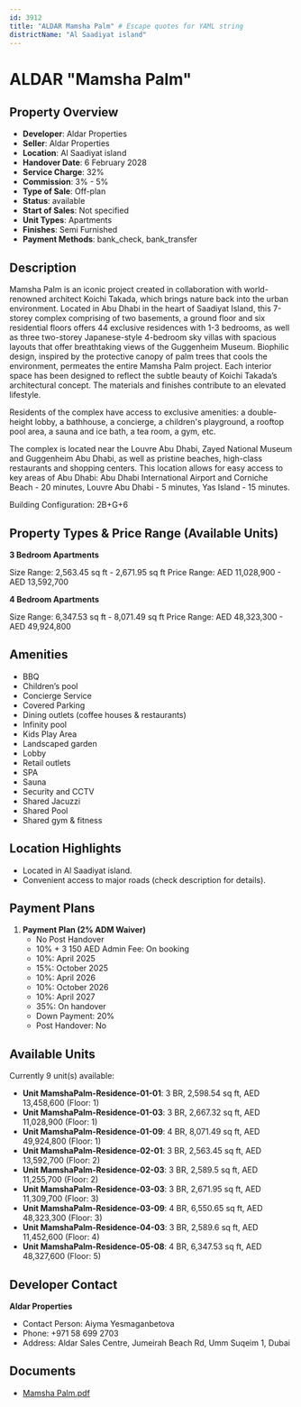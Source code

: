 ```yaml
---
id: 3912
title: "ALDAR Mamsha Palm" # Escape quotes for YAML string
districtName: "Al Saadiyat island"
---
```


# ALDAR "Mamsha Palm"

## Property Overview
- **Developer**: Aldar Properties
- **Seller**: Aldar Properties
- **Location**: Al Saadiyat island
- **Handover Date**: 6 February 2028
- **Service Charge**: 32%
- **Commission**: 3% - 5%
- **Type of Sale**: Off-plan
- **Status**: available
- **Start of Sales**: Not specified
- **Unit Types**: Apartments
- **Finishes**: Semi Furnished
- **Payment Methods**: bank_check, bank_transfer

## Description
Mamsha Palm is an iconic project created in collaboration with world-renowned architect Koichi Takada, which brings nature back into the urban environment. Located in Abu Dhabi in the heart of Saadiyat Island, this 7-storey complex comprising of two basements, a ground floor and six residential floors offers 44 exclusive residences with 1-3 bedrooms, as well as three two-storey Japanese-style 4-bedroom sky villas with spacious layouts that offer breathtaking views of the Guggenheim Museum. Biophilic design, inspired by the protective canopy of palm trees that cools the environment, permeates the entire Mamsha Palm project. Each interior space has been designed to reflect the subtle beauty of Koichi Takada’s architectural concept. The materials and finishes contribute to an elevated lifestyle. 

Residents of the complex have access to exclusive amenities: a double-height lobby, a bathhouse, a concierge, a children's playground, a rooftop pool area, a sauna and ice bath, a tea room, a gym, etc. 

The complex is located near the Louvre Abu Dhabi, Zayed National Museum and Guggenheim Abu Dhabi, as well as pristine beaches, high-class restaurants and shopping centers. This location allows for easy access to key areas of Abu Dhabi: Abu Dhabi International Airport and Corniche Beach - 20 minutes, Louvre Abu Dhabi - 5 minutes, Yas Island - 15 minutes.

Building Configuration: 2B+G+6

## Property Types & Price Range (Available Units)
**3 Bedroom Apartments**

Size Range: 2,563.45 sq ft - 2,671.95 sq ft
Price Range: AED 11,028,900 - AED 13,592,700

**4 Bedroom Apartments**

Size Range: 6,347.53 sq ft - 8,071.49 sq ft
Price Range: AED 48,323,300 - AED 49,924,800

## Amenities
- BBQ
- Children’s pool
- Concierge Service
- Covered Parking
- Dining outlets  (coffee houses & restaurants)
- Infinity pool
- Kids Play Area
- Landscaped garden
- Lobby
- Retail outlets
- SPA
- Sauna
- Security and CCTV
- Shared Jacuzzi
- Shared Pool
- Shared gym & fitness

## Location Highlights
- Located in Al Saadiyat island.
- Convenient access to major roads (check description for details).

## Payment Plans
1. **Payment Plan (2% ADM Waiver)**
   - No Post Handover
   - 10% + 3 150 AED Admin Fee: On booking
   - 10%: April 2025
   - 15%: October 2025
   - 10%: April 2026
   - 10%: October 2026
   - 10%: April 2027
   - 35%: On handover
   - Down Payment: 20%
   - Post Handover: No

## Available Units
Currently 9 unit(s) available:
- **Unit MamshaPalm-Residence-01-01**: 3 BR, 2,598.54 sq ft, AED 13,458,600 (Floor: 1)
- **Unit MamshaPalm-Residence-01-03**: 3 BR, 2,667.32 sq ft, AED 11,028,900 (Floor: 1)
- **Unit MamshaPalm-Residence-01-09**: 4 BR, 8,071.49 sq ft, AED 49,924,800 (Floor: 1)
- **Unit MamshaPalm-Residence-02-01**: 3 BR, 2,563.45 sq ft, AED 13,592,700 (Floor: 2)
- **Unit MamshaPalm-Residence-02-03**: 3 BR, 2,589.5 sq ft, AED 11,255,700 (Floor: 2)
- **Unit MamshaPalm-Residence-03-03**: 3 BR, 2,671.95 sq ft, AED 11,309,700 (Floor: 3)
- **Unit MamshaPalm-Residence-03-09**: 4 BR, 6,550.65 sq ft, AED 48,323,300 (Floor: 3)
- **Unit MamshaPalm-Residence-04-03**: 3 BR, 2,589.6 sq ft, AED 11,452,600 (Floor: 4)
- **Unit MamshaPalm-Residence-05-08**: 4 BR, 6,347.53 sq ft, AED 48,327,600 (Floor: 5)

## Developer Contact
**Aldar Properties**
- Contact Person: Aiyma Yesmaganbetova
- Phone: +971 58 699 2703
- Address: Aldar Sales Centre, Jumeirah Beach Rd, Umm Suqeim 1, Dubai

## Documents
- [Mamsha Palm.pdf](https://cdn.geniemap.net/2024/12/20/VvlMsHnNyIVXhllsKNHL9BtPk1jyyPsYDS084okx.pdf)

